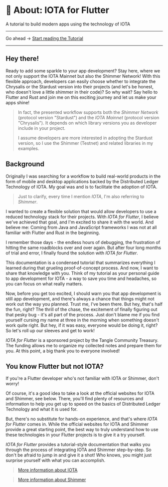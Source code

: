 
# 👋 About: IOTA for Flutter


A tutorial to build modern apps using the technology of IOTA

---

Go ahead -> [Start reading the Tutorial](https://iota-for-flutter.github.io/tutorial)

---


## Hey there!&#x20;

Ready to add some sparkle to your app development? Stay here, where we not only support the IOTA Mainnet but also the Shimmer Network! With this flexible approach, developers can easily choose whether to integrate the Chrysalis or the Stardust version into their projects (and let's be honest, who doesn't love a little shimmer in their code)? So why wait? Say hello to Flutter and Rust and join me on this exciting journey and let us make your apps shine!


> In fact, the presented workflow supports both the _Shimmer Network_ (protocol version "Stardust") and the _IOTA Mainnet_ (protocol version "Chrysalis"). It depends on which library versions you as developer include in your project.&#x20;
>
> I assume developers are more interested in adopting the Stardust version, so I use the Shimmer (Testnet) and related libraries in my examples.&#x20;


## Background

Originally I was searching for a workflow to build real-world products in the form of mobile and desktop applications backed by the Distributed Ledger Technology of IOTA. My goal was and is to facilitate the adoption of IOTA.


> Just to clarify, every time I mention _IOTA_, I'm also referring to _Shimmer_.&#x20;


I wanted to create a flexible solution that would allow developers to use a reduced technology stack for their projects. With _IOTA for Flutter_, I believe we've achieved that goal, and I'm excited to share it with the world. And believe me: Coming from Java and JavaScript frameworks I was not at all familiar with Flutter and Rust in the beginning.

I remember those days - the endless hours of debugging, the frustration of hitting the same roadblocks over and over again. But after four long months of trial and error, I finally found the solution with _IOTA for Flutter_.&#x20;

This documentation is a condensed tutorial that summarizes everything I learned during that grueling proof-of-concept process. And now, I want to share that knowledge with you. Think of my tutorial as your personal guide to app development for IOTA - a way to save you time and headaches, so you can focus on what really matters.

Now, before you get too excited, I should warn you that app development is still app development, and there's always a chance that things might not work out the way you planned. Trust me, I've been there. But hey, that's half the fun, right? The thrill of the chase, the excitement of finally figuring out that pesky bug - it's all part of the process. Just don't blame me if you find yourself cursing my name at three in the morning when something doesn't work quite right. But hey, if it was easy, everyone would be doing it, right? So let's roll up our sleeves and get to work!

_IOTA for Flutter_ is a sponsored project by the Tangle Community Treasury. The funding allows me to organize my collected notes and prepare them for you. At this point, a big thank you to everyone involved!

## You know Flutter but not IOTA?

If you're a Flutter developer who's not familiar with IOTA or Shimmer, don't worry!

Of course, it's a good idea to take a look at the official websites for IOTA and Shimmer, see below. There, you'll find plenty of resources and information to help you get up to speed on the basics of Distributed Ledger Technology and what it is used for.

But, there's no substitute for hands-on experience, and that's where _IOTA for Flutter_ comes in. While the official websites for IOTA and Shimmer provide a great starting point, the best way to truly understand how to use these technologies in your Flutter projects is to give it a try yourself.&#x20;

_IOTA for Flutter_ provides a tutorial-style documentation that walks you through the process of integrating IOTA and Shimmer step-by-step. So don't be afraid to jump in and give it a shot! Who knows, you might just surprise yourself with what you can accomplish.

> [More information about IOTA](https://iota.org)

> [More information about Shimmer](https://shimmer.network)

